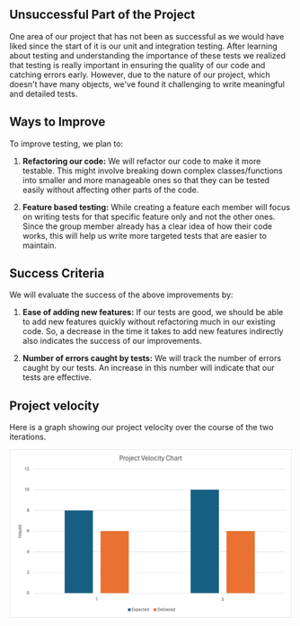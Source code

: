 ## Unsuccessful Part of the Project

One area of our project that has not been as successful as we would have liked since the start of it is our unit and integration testing. After learning about testing and understanding the importance of these tests we realized that testing is really important in ensuring the quality of our code and catching errors early. However, due to the nature of our project, which doesn't have many objects, we've found it challenging to write meaningful and detailed tests.

## Ways to Improve

To improve testing, we plan to:

1. **Refactoring our code:** We will refactor our code to make it more testable. This might involve breaking down complex classes/functions into smaller and more manageable ones so that they can be tested easily without affecting other parts of the code.

2. **Feature based testing:** While creating a feature each member will focus on writing tests for that specific feature only and not the other ones. Since the group member already has a clear idea of how their code works, this will help us write more targeted tests that are easier to maintain.

## Success Criteria

We will evaluate the success of the above improvements by:

1. **Ease of adding new features:** If our tests are good, we should be able to add new features quickly without refactoring much in our existing code. So, a decrease in the time it takes to add new features indirectly also indicates the success of our improvements.

2. **Number of errors caught by tests:** We will track the number of errors caught by our tests. An increase in this number will indicate that our tests are effective.

## Project velocity

Here is a graph showing our project velocity over the course of the two iterations.

![Project velocity](Velocity.png)
